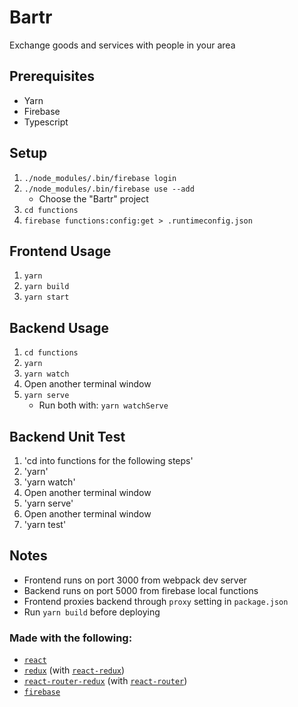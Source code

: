 # Bartr

Exchange goods and services with people in your area

## Prerequisites
* Yarn
* Firebase
* Typescript

## Setup

1. `./node_modules/.bin/firebase login`
2. `./node_modules/.bin/firebase use --add`
    * Choose the "Bartr" project
3. `cd functions`
4. `firebase functions:config:get > .runtimeconfig.json`

## Frontend Usage

1. `yarn`
2. `yarn build`
3. `yarn start`

## Backend Usage

1. `cd functions`
2. `yarn`
3. `yarn watch`
4. Open another terminal window
5. `yarn serve`
    * Run both with: `yarn watchServe`

## Backend Unit Test

1. 'cd into functions for the following steps'
2. 'yarn'
3. 'yarn watch'
4. Open another terminal window
5. 'yarn serve'
6. Open another terminal window
7. 'yarn test'


## Notes
* Frontend runs on port 3000 from webpack dev server
* Backend runs on port 5000 from firebase local functions
* Frontend proxies backend through `proxy` setting in `package.json`
* Run `yarn build` before deploying



### Made with the following:
* [`react`](https://github.com/facebook/react)
* [`redux`](https://github.com/reactjs/redux) (with [`react-redux`](https://github.com/reactjs/react-redux))
* [`react-router-redux`](https://github.com/reactjs/react-router-redux) (with [`react-router`](https://github.com/ReactTraining/react-router))
* [`firebase`](https://firebase.google.com)
